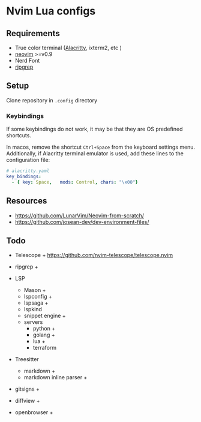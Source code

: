 # Nvim Lua configs

## Requirements
- True color terminal ([Alacritty](Alacritty), ixterm2, etc )
- [neovim](Neovim ) >=v0.9
- Nerd Font 
- [ripgrep](https://github.com/BurntSushi/ripgrep)

## Setup
Clone repository in `.config` directory

### Keybindings
If some keybindings do not work, it may be that they are OS predefined shortcuts.

In macos, remove the shortcut `Ctrl+Space` from the keyboard settings menu.
Additionally, if Alacritty terminal emulator is used, add these lines to the configuration file:
```yaml
# alacritty.yaml
key_bindings:
  - { key: Space,   mods: Control, chars: "\x00"}
```

## Resources
- https://github.com/LunarVim/Neovim-from-scratch/
- https://github.com/josean-dev/dev-environment-files/

## Todo

- Telescope +
https://github.com/nvim-telescope/telescope.nvim
- ripgrep + 

- LSP
    - Mason     + 
    - lspconfig + 
    - lspsaga +
    - lspkind
    - snippet engine + 
    - servers 
        - python + 
        - golang + 
        - lua +
        - terraform

- Treesitter
    - markdown                  +
    - markdown inline parser    +

- gitsigns + 
- diffview +

- openbrowser +
